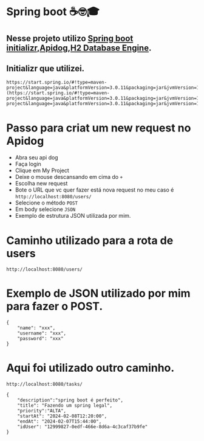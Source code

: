 # Spring boot ☕🤓🎓
## Nesse projeto utilizo [Spring boot initializr](https://start.spring.io),[Apidog](https://apidog.com/?utm_source=google_search&utm_medium=g&utm_campaign=18544428894&utm_content=153517438552&utm_term=api%20dog&gad=1&gclid=Cj0KCQjwm66pBhDQARIsALIR2zByk8BoUb-Ct4gCbDc7nmFPbEMg7VLDOFS5o_C2jU6iul_qX712KoQaAvsyEALw_wcB),[H2 Database Engine](https://www.h2database.com/html/main.html).

## Initializr que utilizei.
```
https://start.spring.io/#!type=maven-project&language=java&platformVersion=3.0.11&packaging=jar&jvmVersion=17&groupId=com.dan&artifactId=toDolist&name=toDolist&description=Gerenciador%20de%20arquivos&packageName=com.dan.toDolist&dependencies=web](https://start.spring.io/#!type=maven-project&language=java&platformVersion=3.0.11&packaging=jar&jvmVersion=17&groupId=com.dan&artifactId=toDolist&name=toDolist&description=Gerenciador%20de%20arquivos&packageName=com.dan.toDolist&dependencies=web)https://start.spring.io/#!type=maven-project&language=java&platformVersion=3.0.11&packaging=jar&jvmVersion=17&groupId=com.dan&artifactId=toDolist&name=toDolist&description=Gerenciador%20de%20arquivos&packageName=com.dan.toDolist&dependencies=web
```
# Passo para criat um new request no Apidog
- Abra seu api dog
- Faça login
- Clique em My Project
- Deixe o mouse descansando em cima do ``+`` 
- Escolha new request
- Bote o URL que vc quer fazer está nova request no meu caso é ``http://localhost:8080/users/``
- Selecione o método ``POST``
- Em body selecione ``JSON``
- Exemplo de estrutura JSON utilizada por mim.
  
# Caminho utilizado para a rota de users
```
http://localhost:8080/users/
```
# Exemplo de JSON utilizado por mim para fazer o POST.
```
{
    "name": "xxx",
    "username": "xxx",
    "password": "xxx"
}
```
# Aqui foi utilizado outro caminho.
```
http://localhost:8080/tasks/
```
```
{
    "description":"spring boot é perfeito",
    "title": "Fazendo um spring legal",
    "priority":"ALTA",
    "startAt": "2024-02-08T12:20:00",
    "endAt": "2024-02-07T15:44:00",
    "idUser": "12999827-0edf-466e-8d6a-4c3caf37b9fe"
}
```

